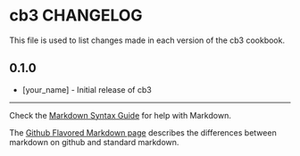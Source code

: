 # cb3 CHANGELOG

This file is used to list changes made in each version of the cb3 cookbook.

## 0.1.0
- [your_name] - Initial release of cb3

- - -
Check the [Markdown Syntax Guide](http://daringfireball.net/projects/markdown/syntax) for help with Markdown.

The [Github Flavored Markdown page](http://github.github.com/github-flavored-markdown/) describes the differences between markdown on github and standard markdown.
